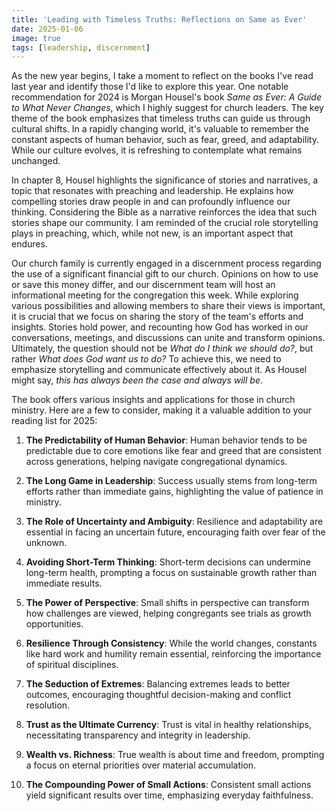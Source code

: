 ```yaml
---
title: 'Leading with Timeless Truths: Reflections on Same as Ever'
date: 2025-01-06
image: true
tags: [leadership, discernment]
---
```


As the new year begins, I take a moment to reflect on the books I've read last year and identify those I'd like to explore this year. One notable recommendation for 2024 is Morgan Housel's book *Same as Ever: A Guide to What Never Changes*, which I highly suggest for church leaders. The key theme of the book emphasizes that timeless truths can guide us through cultural shifts. In a rapidly changing world, it's valuable to remember the constant aspects of human behavior, such as fear, greed, and adaptability. While our culture evolves, it is refreshing to contemplate what remains unchanged.

In chapter 8, Housel highlights the significance of stories and narratives, a topic that resonates with preaching and leadership. He explains how compelling stories draw people in and can profoundly influence our thinking. Considering the Bible as a narrative reinforces the idea that such stories shape our community. I am reminded of the crucial role storytelling plays in preaching, which, while not new, is an important aspect that endures.

Our church family is currently engaged in a discernment process regarding the use of a significant financial gift to our church. Opinions on how to use or save this money differ, and our discernment team will host an informational meeting for the congregation this week. While exploring various possibilities and allowing members to share their views is important, it is crucial that we focus on sharing the story of the team's efforts and insights. Stories hold power, and recounting how God has worked in our conversations, meetings, and discussions can unite and transform opinions. Ultimately, the question should not be *What do I think we should do?*, but rather *What does God want us to do?* To achieve this, we need to emphasize storytelling and communicate effectively about it. As Housel might say, *this has always been the case and always will be*.

The book offers various insights and applications for those in church ministry. Here are a few to consider, making it a valuable addition to your reading list for 2025:

1. **The Predictability of Human Behavior**: Human behavior tends to be predictable due to core emotions like fear and greed that are consistent across generations, helping navigate congregational dynamics.
  
2. **The Long Game in Leadership**: Success usually stems from long-term efforts rather than immediate gains, highlighting the value of patience in ministry.

3. **The Role of Uncertainty and Ambiguity**: Resilience and adaptability are essential in facing an uncertain future, encouraging faith over fear of the unknown.

4. **Avoiding Short-Term Thinking**: Short-term decisions can undermine long-term health, prompting a focus on sustainable growth rather than immediate results.

5. **The Power of Perspective**: Small shifts in perspective can transform how challenges are viewed, helping congregants see trials as growth opportunities.

6. **Resilience Through Consistency**: While the world changes, constants like hard work and humility remain essential, reinforcing the importance of spiritual disciplines.

7. **The Seduction of Extremes**: Balancing extremes leads to better outcomes, encouraging thoughtful decision-making and conflict resolution.

8. **Trust as the Ultimate Currency**: Trust is vital in healthy relationships, necessitating transparency and integrity in leadership.

9. **Wealth vs. Richness**: True wealth is about time and freedom, prompting a focus on eternal priorities over material accumulation.

10. **The Compounding Power of Small Actions**: Consistent small actions yield significant results over time, emphasizing everyday faithfulness.

